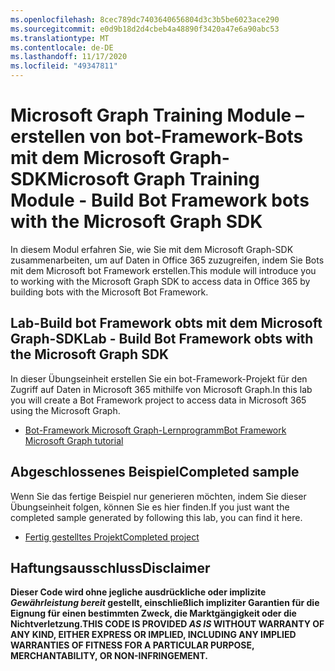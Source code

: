 ```yaml
---
ms.openlocfilehash: 8cec789dc7403640656804d3c3b5be6023ace290
ms.sourcegitcommit: e0d9b18d2d4cbeb4a48890f3420a47e6a90abc53
ms.translationtype: MT
ms.contentlocale: de-DE
ms.lasthandoff: 11/17/2020
ms.locfileid: "49347811"
---
```

# <a name="microsoft-graph-training-module---build-bot-framework-bots-with-the-microsoft-graph-sdk"></a><span data-ttu-id="7d311-101">Microsoft Graph Training Module – erstellen von bot-Framework-Bots mit dem Microsoft Graph-SDK</span><span class="sxs-lookup"><span data-stu-id="7d311-101">Microsoft Graph Training Module - Build Bot Framework bots with the Microsoft Graph SDK</span></span>

<span data-ttu-id="7d311-102">In diesem Modul erfahren Sie, wie Sie mit dem Microsoft Graph-SDK zusammenarbeiten, um auf Daten in Office 365 zuzugreifen, indem Sie Bots mit dem Microsoft bot Framework erstellen.</span><span class="sxs-lookup"><span data-stu-id="7d311-102">This module will introduce you to working with the Microsoft Graph SDK to access data in Office 365 by building bots with the Microsoft Bot Framework.</span></span>

## <a name="lab---build-bot-framework-obts-with-the-microsoft-graph-sdk"></a><span data-ttu-id="7d311-103">Lab-Build bot Framework obts mit dem Microsoft Graph-SDK</span><span class="sxs-lookup"><span data-stu-id="7d311-103">Lab - Build Bot Framework obts with the Microsoft Graph SDK</span></span>

<span data-ttu-id="7d311-104">In dieser Übungseinheit erstellen Sie ein bot-Framework-Projekt für den Zugriff auf Daten in Microsoft 365 mithilfe von Microsoft Graph.</span><span class="sxs-lookup"><span data-stu-id="7d311-104">In this lab you will create a Bot Framework project to access data in Microsoft 365 using the Microsoft Graph.</span></span>

- [<span data-ttu-id="7d311-105">Bot-Framework Microsoft Graph-Lernprogramm</span><span class="sxs-lookup"><span data-stu-id="7d311-105">Bot Framework Microsoft Graph tutorial</span></span>](https://docs.microsoft.com/graph/tutorials/bot-framework)

## <a name="completed-sample"></a><span data-ttu-id="7d311-106">Abgeschlossenes Beispiel</span><span class="sxs-lookup"><span data-stu-id="7d311-106">Completed sample</span></span>

<span data-ttu-id="7d311-107">Wenn Sie das fertige Beispiel nur generieren möchten, indem Sie dieser Übungseinheit folgen, können Sie es hier finden.</span><span class="sxs-lookup"><span data-stu-id="7d311-107">If you just want the completed sample generated by following this lab, you can find it here.</span></span>

- [<span data-ttu-id="7d311-108">Fertig gestelltes Projekt</span><span class="sxs-lookup"><span data-stu-id="7d311-108">Completed project</span></span>](demo)

## <a name="disclaimer"></a><span data-ttu-id="7d311-109">Haftungsausschluss</span><span class="sxs-lookup"><span data-stu-id="7d311-109">Disclaimer</span></span>

<span data-ttu-id="7d311-110">**Dieser Code wird ohne jegliche ausdrückliche oder implizite _Gewährleistung bereit_ gestellt, einschließlich impliziter Garantien für die Eignung für einen bestimmten Zweck, die Marktgängigkeit oder die Nichtverletzung.**</span><span class="sxs-lookup"><span data-stu-id="7d311-110">**THIS CODE IS PROVIDED _AS IS_ WITHOUT WARRANTY OF ANY KIND, EITHER EXPRESS OR IMPLIED, INCLUDING ANY IMPLIED WARRANTIES OF FITNESS FOR A PARTICULAR PURPOSE, MERCHANTABILITY, OR NON-INFRINGEMENT.**</span></span>
